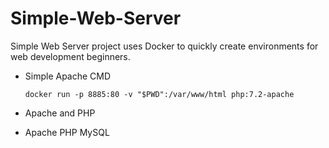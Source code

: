 # Simple-Web-Server

Simple Web Server project uses Docker to quickly create environments for web development beginners.

* Simple Apache
  CMD
    ```
    docker run -p 8885:80 -v "$PWD":/var/www/html php:7.2-apache
    ````

* Apache and PHP
* Apache PHP MySQL
